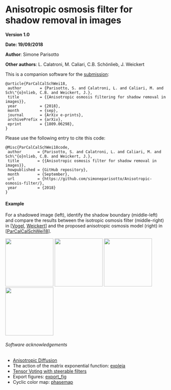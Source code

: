 # Anisotropic osmosis filter for shadow removal in images


**Version 1.0**

**Date: 19/09/2018**

**Author**: Simone Parisotto

**Other authors**: L. Calatroni, M. Caliari, C.B. Schönlieb, J. Weickert

This is a companion software for the [submission](https://arxiv.org/pdf/1809.06298.pdf):

```
@article{ParCalCalSchWei18,
 author        = {Parisotto, S. and Calatroni, L. and Caliari, M. and Sch\"{o}nlieb, C.B. and Weickert, J.},
 title         = {{Anisotropic osmosis filtering for shadow removal in images}},
 year          = {2018},
 month         = {sep}, 
 journal       = {ArXiv e-prints},
 archivePrefix = {arXiv},
 eprint        = {1809.06298},
}
```

Please use the following entry to cite this code:

```
@Misc{ParCalCalSchWei18code,
 author       = {Parisotto, S. and Calatroni, L. and Caliari, M. and Sch\"{o}nlieb, C.B. and Weickert, J.},
 title        = {{Anisotropic osmosis filter for shadow removal in images}},
 howpublished = {GitHub repository},
 month        = {September},
 url          = {https://github.com/simoneparisotto/Anisotropic-osmosis-filter/},
 year         = {2018}
}
```

#### Example
For a shadowed image (left), identify the shadow boundary (middle-left) and compare the results between the isotropic osmosis filter (middle-right) in [[Vogel](https://link.springer.com/chapter/10.1007/978-3-642-38267-3_31), [Weickert](https://link.springer.com/chapter/10.1007/978-3-642-40395-8_3)] and the proposed anisotropic osmosis model (right) in [[ParCalCalSchWei18](https://arxiv.org/abs/1809.06298)].

<img src="https://raw.githubusercontent.com/simoneparisotto/Anisotropic-osmosis-filter/master/runme_syntethic/results/case11/u_start_65.png" width="150px"> <img src="https://raw.githubusercontent.com/simoneparisotto/Anisotropic-osmosis-filter/master/runme_syntethic/results/case11/theta65.png" width="150px"> <img src="https://raw.githubusercontent.com/simoneparisotto/Anisotropic-osmosis-filter/master/runme_syntethic/results/case11/u_CLA_65.png" width="150px"> <img src="https://raw.githubusercontent.com/simoneparisotto/Anisotropic-osmosis-filter/master/runme_syntethic/results/case11/u_MIR_65.png" width="150px">

######  Software acknowledgements
* [Anisotropic Diffusion](https://uk.mathworks.com/matlabcentral/fileexchange/47244-anisotropic-diffusion-stable-scheme)
* The action of the matrix exponential function: [expleja](https://bitbucket.org/expleja/expleja)
* [Tensor Voting with steerable filters](https://uk.mathworks.com/matlabcentral/fileexchange/47398-tensor-voting-with-steerable-filters)
* Export figures: [export_fig](https://github.com/altmany/export\_fig)
* Cyclic color map: [phasemap](https://uk.mathworks.com/matlabcentral/fileexchange/57020-cyclic-color-map)